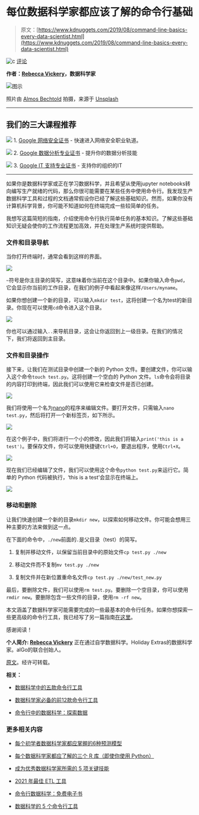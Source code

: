 # 每位数据科学家都应该了解的命令行基础

> 原文：[https://www.kdnuggets.com/2019/08/command-line-basics-every-data-scientist.html](https://www.kdnuggets.com/2019/08/command-line-basics-every-data-scientist.html)

![c](../Images/3d9c022da2d331bb56691a9617b91b90.png) [评论](#comments)

**作者：[Rebecca Vickery](https://www.linkedin.com/in/rebecca-vickery-20b94133/)，数据科学家**

![图示](../Images/cefefc53b009a022b3c104166c312420.png)

照片由 [Almos Bechtold](https://unsplash.com/@almosbech?utm_source=unsplash&utm_medium=referral&utm_content=creditCopyText) 拍摄，来源于 [Unsplash](https://unsplash.com/search/photos/magic?utm_source=unsplash&utm_medium=referral&utm_content=creditCopyText)

* * *

## 我们的三大课程推荐

![](../Images/0244c01ba9267c002ef39d4907e0b8fb.png) 1\. [Google 网络安全证书](https://www.kdnuggets.com/google-cybersecurity) - 快速进入网络安全职业轨道。

![](../Images/e225c49c3c91745821c8c0368bf04711.png) 2\. [Google 数据分析专业证书](https://www.kdnuggets.com/google-data-analytics) - 提升你的数据分析技能

![](../Images/0244c01ba9267c002ef39d4907e0b8fb.png) 3\. [Google IT 支持专业证书](https://www.kdnuggets.com/google-itsupport) - 支持你的组织的IT

* * *

如果你是数据科学家或正在学习数据科学，并且希望从使用jupyter notebooks转向编写生产就绪的代码，那么你很可能需要在某些任务中使用命令行。我发现生产数据科学工具和过程的文档通常假设你已经了解这些基础知识。然而，如果你没有计算机科学背景，你可能不知道如何在终端完成一些较简单的任务。

我想写这篇简短的指南，介绍使用命令行执行简单任务的基本知识。了解这些基础知识无疑会使你的工作流程更加高效，并在处理生产系统时提供帮助。

### 文件和目录导航

当你打开终端时，通常会看到这样的界面。

![](../Images/0eba9e9a09618c9c402355226c7a7060.png)

`~`符号是你主目录的简写，这意味着你当前在这个目录中。如果你输入命令`pwd`，它会显示你当前的工作目录，在我们的例子中看起来像这样`/Users/myname`。

如果你想创建一个新的目录，可以输入`mkdir test`，这将创建一个名为test的新目录。你现在可以使用`cd`命令进入这个目录。

![](../Images/c78829aebda86c7783cc60f90476e9ca.png)

你也可以通过输入`..`来导航目录，这会让你返回到上一级目录。在我们的情况下，我们将返回到主目录。

### 文件和目录操作

接下来，让我们在测试目录中创建一个新的 Python 文件。要创建文件，你可以输入这个命令`touch test.py`。这将创建一个空白的 Python 文件。`ls`命令会将目录的内容打印到终端，因此我们可以使用它来检查文件是否已创建。

![](../Images/348cd579e2452a86fa325efbfb8e9064.png)

我们将使用一个名为[nano](https://www.nano-editor.org/dist/v2.2/nano.html)的程序来编辑文件。要打开文件，只需输入`nano test.py`，然后将打开一个新标签页，如下所示。

![](../Images/34d7539c848f95d6e21fcc9387be29f1.png)

在这个例子中，我们将进行一个小的修改，因此我们将输入`print('this is a test')`。要保存文件，你可以使用快捷键`Ctrl+O`，要退出程序，使用`Ctrl+X`。

![](../Images/cf94d866f5e713c5951133cabb74fed9.png)

现在我们已经编辑了文件，我们可以使用这个命令`python test.py`来运行它。简单的 Python 代码被执行，‘this is a test’会显示在终端上。

![](../Images/468d4b65dc652612fc8a6febae83daf5.png)

### 移动和删除

让我们快速创建一个新的目录`mkdir new`，以探索如何移动文件。你可能会想用三种主要的方法来做到这一点。

在下面的命令中，`./new`前面的`.`是父目录（test）的简写。

1.  复制并移动文件，以保留当前目录中的原始文件`cp test.py ./new`

1.  移动文件而不复制`mv test.py ./new`

1.  复制文件并在新位置重命名文件`cp test.py ./new/test_new.py`

最后，要删除文件，我们可以使用`rm test.py`。要删除一个空目录，你可以使用`rmdir new`。要删除包含一些文件的目录，使用`rm -rf new`。

本文涵盖了数据科学家可能需要完成的一些最基本的命令行任务。如果你想探索一些更高级的命令行工具，我已经写了另一篇指南[在这里](https://towardsdatascience.com/five-command-line-tools-for-data-science-29f04e5b9c16)。

感谢阅读！

**个人简介: [Rebecca Vickery](https://www.linkedin.com/in/rebecca-vickery-20b94133/)** 正在通过自学数据科学。Holiday Extras的数据科学家。alGo的联合创始人。

[原文](https://towardsdatascience.com/command-line-basics-every-data-scientist-should-know-72f9b4bcd08e)。经许可转载。

**相关：**

+   [数据科学中的五款命令行工具](/2019/07/five-command-line-tools-data-science.html)

+   [数据科学家必备的前12款命令行工具](/2018/03/top-12-essential-command-line-tools-data-scientists.html)

+   [命令行中的数据科学：探索数据](/2018/02/data-science-command-line-book-exploring-data.html)

### 更多相关内容

+   [每个初学者数据科学家都应掌握的6种预测模型](https://www.kdnuggets.com/2021/12/6-predictive-models-every-beginner-data-scientist-master.html)

+   [每个数据科学家都应了解的三个 R 库（即使你使用 Python）](https://www.kdnuggets.com/2021/12/three-r-libraries-every-data-scientist-know-even-python.html)

+   [成为优秀数据科学家所需的 5 项关键技能](https://www.kdnuggets.com/2021/12/5-key-skills-needed-become-great-data-scientist.html)

+   [2021 年最佳 ETL 工具](https://www.kdnuggets.com/2021/12/mozart-best-etl-tools-2021.html)

+   [命令行数据科学：免费电子书](https://www.kdnuggets.com/2022/03/data-science-command-line-free-ebook.html)

+   [数据科学的 5 个命令行工具](https://www.kdnuggets.com/2023/03/5-command-line-tools-data-science.html)
